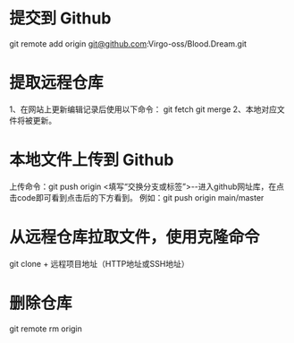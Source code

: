 # 提交到 Github
git remote add origin git@github.com:Virgo-oss/Blood.Dream.git

# 提取远程仓库
1、在网站上更新编辑记录后使用以下命令：
git fetch
git merge
2、本地对应文件将被更新。

# 本地文件上传到 Github
上传命令：git push origin <填写“交换分支或标签”>--进入github网址库，在点击code即可看到点击后的下方看到。
例如：git push origin main/master

# 从远程仓库拉取文件，使用克隆命令
git clone + 远程项目地址（HTTP地址或SSH地址）

# 删除仓库
git remote rm origin
